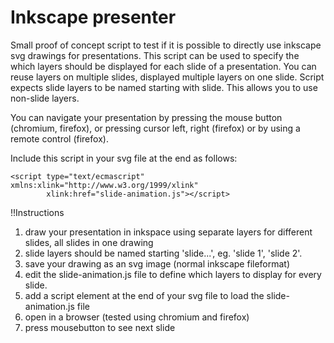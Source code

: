 # Inkscape presenter

Small proof of concept script to test if it is possible to directly use 
inkscape svg drawings for presentations. This script can be used to specify
the which layers should be displayed for each slide of a presentation. You
can reuse layers on multiple slides, displayed multiple layers on one slide.
Script expects slide layers to be named starting with slide. This allows you
to use non-slide layers.

You can navigate your presentation by pressing the mouse button (chromium,
firefox), or pressing cursor left, right (firefox) or by using a remote
control (firefox).

Include this script in your svg file at the end as follows:

	<script type="text/ecmascript" xmlns:xlink="http://www.w3.org/1999/xlink" 
	        xlink:href="slide-animation.js"></script>

!!Instructions

1. draw your presentation in inkspace using separate layers for different slides, all slides in one drawing
2. slide layers should be named starting 'slide...', eg. 'slide 1', 'slide 2'.
3. save your drawing as an svg image (normal inkscape fileformat)
4. edit the slide-animation.js file to define which layers to display for every slide.
5. add a script element at the end of your svg file to load the slide-animation.js file
6. open in a browser (tested using chromium and firefox)
7. press mousebutton to see next slide
